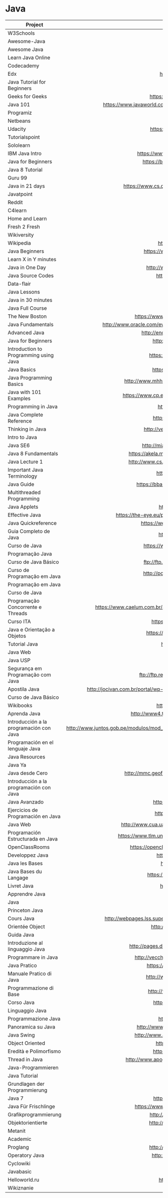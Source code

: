 # Java

| Project                                 | URL                                                                                                          | Language |
|-----------------------------------------|:--------------------------------------------------------------------------------------------------------------:|----------|
| W3Schools                               | https://www.w3schools.com/java/default.asp                                                                   | EN       |
| Awesome-Java                            | https://github.com/akullpp/awesome-java                                                                      | EN       |
| Awesome Java                            | http://java-lang.github.io/awesome-java/                                                                     | EN       |
| Learn Java Online                       | https://www.learnjavaonline.org/                                                                             | EN       |
| Codecademy                              | https://www.codecademy.com/learn/learn-java                                                                  | EN       |
| Edx                                     | https://www.edx.org/course/learn-to-program-in-java-1                                                        | EN       |
| Java Tutorial for Beginners             | https://www.udemy.com/java-tutorial/                                                                         | EN       |
| Geeks for Geeks                         | https://www.geeksforgeeks.org/java-how-to-start-learning-java/                                               | EN       |
| Java 101                                | https://www.javaworld.com/article/2076075/learn-java/core-java-learn-java-from-the-ground-up.html            | EN       |
| Programiz                               | https://www.programiz.com/java-programming                                                                   | EN       |
| Netbeans                                | https://netbeans.org/kb/articles/learn-java.html                                                             | EN       |
| Udacity                                 | https://br.udacity.com/course/java-programming-basics--ud282                                                 | PT       |
| Tutorialspoint                          | https://www.tutorialspoint.com/java/                                                                         | EN       |
| Sololearn                               | https://www.sololearn.com/Course/Java/                                                                       | EN       |
| IBM Java Intro                          | https://www.ibm.com/developerworks/java/tutorials/j-introtojava1/index.html                                  | EN       |
| Java for Beginners                      | https://beginnersbook.com/java-tutorial-for-beginners-with-examples/                                         | EN       |
| Java 8 Tutorial                         | https://howtodoinjava.com/java-8-tutorial/                                                                   | EN       |
| Guru 99                                 | https://www.guru99.com/java-tutorial.html                                                                    | EN       |
| Java in 21 days                         | https://www.cs.cmu.edu/afs/cs.cmu.edu/user/gchen/www/download/java/LearnJava.pdf                             | EN       |
| Javatpoint                              | https://www.javatpoint.com/java-tutorial                                                                     | EN       |
| Reddit                                  | https://www.reddit.com/r/learnjava/                                                                          | EN       |
| C4learn                                 | http://www.c4learn.com/javaprogramming/                                                                      | EN       |
| Home and Learn                          | https://www.homeandlearn.co.uk/java/java.html                                                                | EN       |
| Fresh 2 Fresh                           | https://fresh2refresh.com/java-tutorial/                                                                     | EN       |
| Wikiversity                             | https://en.wikiversity.org/wiki/Learning_Java                                                                | EN       |
| Wikipedia                               | https://en.wikipedia.org/wiki/Java_(programming_language)                                                    | EN       |
| Java Beginners                          | https://www.androidauthority.com/java-tutorial-beginners-2-582147/                                           | EN       |
| Learn X in Y minutes                    | https://learnxinyminutes.com/docs/java/                                                                      | EN       |
| Java in One Day                         | http://www.paradise.caltech.edu/cook/Workshop/Java/Overview.html                                             | EN       |
| Java Source Codes                       | https://www.programmingsimplified.com/java-source-codes                                                      | EN       |
| Data-flair                              | https://data-flair.training/blogs/java-tutorial/                                                             | EN       |
| Java Lessons                            | https://github.com/mafudge/LearnJava                                                                         | EN       |
| Java in 30 minutes                      | https://www.youtube.com/watch?v=WPvGqX-TXP0                                                                  | EN       |
| Java Full Course                        | https://www.youtube.com/watch?v=grEKMHGYyns                                                                  | EN       |
| The New Boston                          | https://www.youtube.com/watch?v=Hl-zzrqQoSE&list=PLFE2CE09D83EE3E28                                          | EN       |
| Java Fundamentals                       | http://www.oracle.com/events/global/en/java-outreach/resources/java-a-beginners-guide-1720064.pdf            | EN       |
| Advanced Java                           | http://enos.itcollege.ee/~jpoial/allalaadimised/reading/Advanced-java.pdf                                    | EN       |
| Java for Beginners                      | http://staff.um.edu.mt/__data/assets/pdf_file/0010/57169/jn.pdf                                              | EN       |
| Introduction to Programming using Java  | https://math.hws.edu/eck/cs124/downloads/javanotes6-linked.pdf                                               | EN       |
| Java Basics                             | https://www.cs.usfca.edu/~parrt/doc/java/JavaBasics-notes.pdf                                                | EN       |
| Java Programming Basics                 | http://www.mhhe.com/engcs/compsci/wu2/information/olc/pdf/powerpoint/ppt_ch2.pdf                             | EN       |
| Java with 101 Examples                  | https://www.cp.eng.chula.ac.th/books/wp-content/uploads/sites/5/2018/01/java101.pdf                          | EN       |
| Programming in Java                     | https://www.cl.cam.ac.uk/teaching/2006/ProgJava/java.pdf                                                     | EN       |
| Java Complete Reference                 | http://iiti.ac.in/people/~tanimad/JavaTheCompleteReference.pdf                                               | EN       |
| Thinking in Java                        | http://vergil.chemistry.gatech.edu/resources/programming/pdf/TIJ2.pdf                                        | EN       |
| Intro to Java                           | https://www.cs.drexel.edu/~spiros/teaching/java.pdf                                                          | EN       |
| Java SE6                                | http://miageprojet2.unice.fr/@api/deki/files/1384/=D61748GC11_EP.pdf                                         | EN       |
| Java 8 Fundamentals                     | https://akela.mendelu.cz/~xkedrout/Beginning%20Java%208%20Fundamentals.pdf                                   | EN       |
| Java Lecture 1                          | http://www.cs.columbia.edu/~boyaci/courses/w3101_spring_09/Java_Lecture_1.pdf                                | EN       |
| Important Java Terminology              | https://www.cs.bgu.ac.il/~ipc151/wiki.files/Class_Java_2.pdf                                                 | EN       |
| Java Guide                              | https://bbarrettchs.weebly.com/uploads/3/7/7/8/37782575/lvp_java_text.pdf                                    | EN       |
| Multithreaded Programming               | http://www.buyya.com/java/Chapter14.pdf                                                                      | EN       |
| Java Applets                            | http://www2.gsu.edu/~matpxp/SwIG/talks/java_applets.pdf                                                      | EN       |
| Effective Java                          | https://the-eye.eu/public/Books/IT%20Various/Effective%20Java%2C%202nd%20Edition.pdf                         | EN       |
| Java Quickreference                     | https://web.fe.up.pt/~aaguiar/teaching/pc/Java-QuickReferenceGuide.pdf                                       | EN       |
| Guia Completo de Java                   | https://www.devmedia.com.br/guia/linguagem-java/38169                                                        | PT       |
| Curso de Java                           | https://www.programacaoprogressiva.net/2012/08/curso-de-java.html                                            | PT       |
| Programação Java                        | https://www.dm.ufscar.br/profs/waldeck/curso/java/                                                           | PT       |
| Curso de Java Básico                    | ftp://ftp.unicamp.br/pub/apoio/treinamentos/linguagens/java_basico.pdf                                       | PT       |
| Curso de Programação em Java            | http://portaldoprofessor.mec.gov.br/storage/materiais/0000014210.pdf                                         | PT       |
| Programação em Java                     | http://www.faeterj-rio.edu.br/downloads/bbv/0031.pdf                                                         | PT       |
| Curso de Java                           | https://excript.com/curso-de-java.html                                                                       | PT       |
| Programação Concorrente e Threads       | https://www.caelum.com.br/apostila-java-orientacao-objetos/apendice-programacao-concorrente-e-threads/       | PT       |
| Curso ITA                               | https://www.coursera.org/learn/orientacao-a-objetos-com-java                                                 | PT       |
| Java e Orientação a Objetos             | https://www.caelum.com.br/download/caelum-java-objetos-fj11.pdf                                              | PT       |
| Tutorial Java                           | http://www.ic.unicamp.br/~cmrubira/JAVATUT14PDF.pdf                                                          | PT       |
| Java Web                                | http://homepage.ufp.pt/lmbg/textos/java_intro.pdf                                                            | PT       |
| Java USP                                | http://ccsl.ime.usp.br/files/books/intro-java-cc.pdf                                                         | PT       |
| Segurança em Programação com Java       | ftp://ftp.registro.br/pub/gts/gts0204/gts0204-01slides-seg-prog-java.pdf                                     | PT       |
| Apostila Java                           | http://jocivan.com.br/portal/wp-content/uploads/2016/04/APOSTILA_TS_DESENVOLVIMENTO_DE_SISTEMAS_Java.pdf     | PT       |
| Curso de Java Básico                    | https://codigofacilito.com/cursos/JAVA                                                                       | ES       |
| Wikibooks                               | https://es.wikibooks.org/wiki/Programaci%C3%B3n_en_Java                                                      | ES       |
| Aprenda Java                            | http://www4.tecnun.es/asignaturas/Informat1/AyudaInf/aprendainf/Java/Java2.pdf                               | ES       |
| Introducción a la programación con Java | http://www.juntos.gob.pe/modulos/mod_legal/archivos/1NTR0DUCC10N%20%204%20L4%209R06R4M4C10N%20C0N%20J4V4.pdf | ES       |
| Programación en el lenguaje Java        | http://www.sc.ehu.es/sbweb/fisica/cursoJava/Intro.htm                                                        | ES       |
| Java Resources                          | https://users.dcc.uchile.cl/~lmateu/Java/                                                                    | ES       |
| Java Ya                                 | https://www.tutorialesprogramacionya.com/javaya/ing                                                          | ES       |
| Java desde Cero                         | http://mmc.geofisica.unam.mx/cursos/mcst-2007-II/Java/Java%20desde%20Cero.pdf                                | ES       |
| Introducción a la programación con Java | http://vios.dc.fi.udc.es/tp/ficheiros/java08.pdf                                                             | ES       |
| Java Avanzado                           | http://www.jtech.ua.es/j2ee/publico/lja-2012-13/wholesite.pdf                                                | ES       |
| Ejercicios de Programación en Java      | http://www.eduinnova.es/monografias2011/ene2011/java.pdf                                                     | ES       |
| Java Web                                | http://www.cua.uam.mx/pdfs/revistas_electronicas/libros-electronicos/2017/java/Java.pdf                      | ES       |
| Programación Estructurada en Java       | https://www.tlm.unavarra.es/pluginfile.php/25152/mod_resource/content/0/apuntes_java.pdf                     | ES       |
| OpenClassRooms                          | https://openclassrooms.com/fr/courses/26832-apprenez-a-programmer-en-java                                    | FR       |
| Developpez Java                         | https://jmdoudoux.developpez.com/cours/developpons/java/                                                     | FR       |
| Java les Bases                          | http://igm.univ-mlv.fr/~duris/JAVA/IR1/JavaLesBases.pdf                                                      | FR       |
| Java Bases du Langage                   | https://fr.wikibooks.org/wiki/Programmation_Java/Bases_du_langage                                            | FR       |
| Livret Java                             | https://www.emse.fr/~picard/cours/1A/java/livretJava.pdf                                                     | FR       |
| Apprendre Java                          | https://www.ukonline.be/cours/java/apprendre-java                                                            | FR       |
| Java                                    | https://fr.wikiversity.org/wiki/Java                                                                         | FR       |
| Princeton Java                          | https://introcs.cs.princeton.edu/java/home/                                                                  | EN       |
| Cours Java                              | http://webpages.lss.supelec.fr/perso/hugues.mounier/Teaching/Java_files/JCours/polyBasesJavaHM.pdf           | FR       |
| Orientée Object                         | http://www.i3s.unice.fr/~provilla/poo/resources/pdf/cours_01.pdf                                             | FR       |
| Guida Java                              | https://www.html.it/guide/guida-java/                                                                        | IT       |
| Introduzione al linguaggio Java         | http://pages.di.unipi.it/milazzo/teaching/AA1314-ProgJava/slides/2-Intro-Java.pdf                            | IT       |
| Programmare in Java                     | http://vecchio.iet.unipi.it/programmazione-avanzata/files/2015/10/VolumeI.pdf                                | IT       |
| Java Pratico                            | https://www.webmasterpoint.org/programmazione/java/java-pratico/                                             | IT       |
| Manuale Pratico di Java                 | http://www.brescianet.com/appunti/riservata/ManualePraticoJava.pdf                                           | IT       |
| Programmazione di Base                  | http://www.isib.cnr.it/Paolo.Bison/didattica/corsojava/javabookA.pdf                                         | IT       |
| Corso Java                              | https://www.quellidiinformatica.org/upload/49/0/CorsoJava.pdf                                                | IT       |
| Linguaggio Java                         | https://users.dimi.uniud.it/~demis.ballis/java-slides.pdf                                                    | IT       |
| Programmazione Java                     | http://www.di.univaq.it/romina.eramo/tlp/docs/13-Java.pdf                                                    | IT       |
| Panoramica su Java                      | http://www.diit.unict.it/users/alongheu/lingtlc/aa1011/lezione03_introjava.pdf                               | IT       |
| Java Swing                              | http://www.agentgroup.unimore.it/Zambonelli/didattica/reti/Java/JavaSwing.pdf                                | IT       |
| Object Oriented                         | http://old.iss.it/binary/fisr/cont/manualejava.1182947207.pdf                                                | IT       |
| Eredità e Polimorfismo                  | http://www.diee.unica.it/~armano/LPO1/pdf/lezione040428.pdf                                                  | IT       |
| Thread in Java                          | http://www.apogeonline.com/2006/libri/88-503-2397-2/ebook/pdf/2397_Cap18.pdf                                 | IT       |
| Java-Programmieren                      | http://www.java-programmieren.com/                                                                           | DE       |
| Java Tutorial                           | http://www.gailer-net.de/tutorials/java/java-toc.html                                                        | DE       |
| Grundlagen der Programmierung           | https://www4.fh-swf.de/media/java.pdf                                                                        | DE       |
| Java 7                                  | https://www.uni-trier.de/fileadmin/urt/doku/java/v70/Java7.pdf                                               | DE       |
| Java Für Frischlinge                    | https://www.fs-fmc.kit.edu/sites/default/files/toolbox/Zusammenfassung_0.pdf                                 | DE       |
| Grafikprogrammierung                    | http://www.ips.tu-braunschweig.de/struckmann/prog12/grafik.pdf                                               | DE       |
| Objektorientierte                       | http://www.ips.tu-braunschweig.de/struckmann/prog12/objekt.pdf                                               | DE       |
| Metanit                                 | https://metanit.com/java/tutorial/                                                                           | RU       |
| Academic                                | https://dic.academic.ru/dic.nsf/ruwiki/1219341                                                               | RU       |
| Proglang                                | http://proglang.su/javahttps://www.programiz.com/c-programming                                               | RU       |
| Operatory Java                          | http://www.internet-technologies.ru/articles/operatory-java.html                                             | RU       |
| Cyclowiki                               | http://cyclowiki.org/wiki/Java                                                                               | RU       |
| Javabasic                               | http://java-online.ru/java-basic.xhtml                                                                       | RU       |
| Helloworld.ru                           | http://www.helloworld.ru/texts/comp/lang/java/java/03.htm                                                    | RU       |
| Wikiznanie                              | http://www.wikiznanie.ru/wp/index.php/Java                                                                   | RU       |

